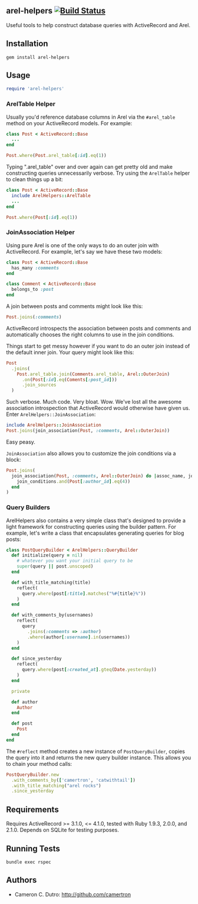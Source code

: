 

## arel-helpers [![Build Status](https://secure.travis-ci.org/camertron/arel-helpers.png?branch=master)](http://travis-ci.org/camertron/arel-helpers)

Useful tools to help construct database queries with ActiveRecord and Arel.

## Installation

`gem install arel-helpers`

## Usage

```ruby
require 'arel-helpers'
```

### ArelTable Helper

Usually you'd reference database columns in Arel via the `#arel_table` method on your ActiveRecord models. For example:

```ruby
class Post < ActiveRecord::Base
  ...
end

Post.where(Post.arel_table[:id].eq(1))
```

Typing ".arel_table" over and over again can get pretty old and make constructing queries unnecessarily verbose. Try using the `ArelTable` helper to clean things up a bit:

```ruby
class Post < ActiveRecord::Base
  include ArelHelpers::ArelTable
  ...
end

Post.where(Post[:id].eq(1))
```

### JoinAssociation Helper

Using pure Arel is one of the only ways to do an outer join with ActiveRecord. For example, let's say we have these two models:

```ruby
class Post < ActiveRecord::Base
  has_many :comments
end

class Comment < ActiveRecord::Base
  belongs_to :post
end
```

A join between posts and comments might look like this:

```ruby
Post.joins(:comments)
```

ActiveRecord introspects the association between posts and comments and automatically chooses the right columns to use in the join conditions.

Things start to get messy however if you want to do an outer join instead of the default inner join. Your query might look like this:

```ruby
Post
  .joins(
    Post.arel_table.join(Comments.arel_table, Arel::OuterJoin)
      .on(Post[:id].eq(Coments[:post_id]))
      .join_sources
  )
```

Such verbose. Much code. Very bloat. Wow. We've lost all the awesome association introspection that ActiveRecord would otherwise have given us. Enter `ArelHelpers::JoinAssociation`:

```ruby
include ArelHelpers::JoinAssociation
Post.joins(join_association(Post, :comments, Arel::OuterJoin))
```

Easy peasy.

`JoinAssociation` also allows you to customize the join conditions via a block:

```ruby
Post.joins(
  join_association(Post, :comments, Arel::OuterJoin) do |assoc_name, join_conditions|
    join_conditions.and(Post[:author_id].eq(4))
  end
)
```

### Query Builders

ArelHelpers also contains a very simple class that's designed to provide a light framework for constructing queries using the builder pattern. For example, let's write a class that encapsulates generating queries for blog posts:

```ruby
class PostQueryBuilder < ArelHelpers::QueryBuilder
  def initialize(query = nil)
    # whatever you want your initial query to be
    super(query || post.unscoped)
  end

  def with_title_matching(title)
    reflect(
      query.where(post[:title].matches("%#{title}%"))
    )
  end

  def with_comments_by(usernames)
    reflect(
      query
        .joins(:comments => :author)
        .where(author[:username].in(usernames))
    )
  end

  def since_yesterday
    reflect(
      query.where(post[:created_at].gteq(Date.yesterday))
    )
  end

  private

  def author
    Author
  end

  def post
    Post
  end
end
```

The `#reflect` method creates a new instance of `PostQueryBuilder`, copies the query into it and returns the new query builder instance. This allows you to chain your method calls:

```ruby
PostQueryBuilder.new
  .with_comments_by(['camertron', 'catwithtail'])
  .with_title_matching("arel rocks")
  .since_yesterday
```

## Requirements

Requires ActiveRecord >= 3.1.0, <= 4.1.0, tested with Ruby 1.9.3, 2.0.0, and 2.1.0. Depends on SQLite for testing purposes.

## Running Tests

`bundle exec rspec`

## Authors

* Cameron C. Dutro: http://github.com/camertron
